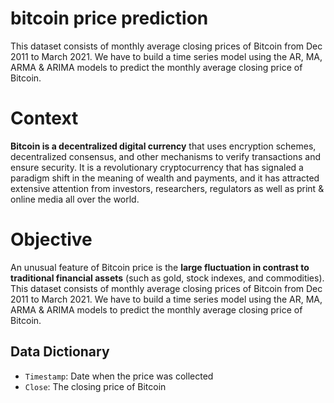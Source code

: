 # bitcoin price prediction
This dataset consists of monthly average closing prices of Bitcoin from Dec 2011 to March 2021. We have to build a time series model using the AR, MA, ARMA &amp; ARIMA models to predict the monthly average closing price of Bitcoin.

# Context
**Bitcoin is a decentralized digital currency** that uses encryption schemes, decentralized consensus, and other mechanisms to verify transactions and ensure security. It is a revolutionary cryptocurrency that has signaled a paradigm shift in the meaning of wealth and payments, and it has attracted extensive attention from investors, researchers, regulators as well as print & online media all over the world.

# Objective
An unusual feature of Bitcoin price is the **large fluctuation in contrast to traditional financial assets** (such as gold, stock indexes, and commodities). This dataset consists of monthly average closing prices of Bitcoin from Dec 2011 to March 2021. We have to build a time series model using the AR, MA, ARMA & ARIMA models to predict the monthly average closing price of Bitcoin.

## **Data Dictionary**
- `Timestamp`: Date when the price was collected
- `Close`: The closing price of Bitcoin
